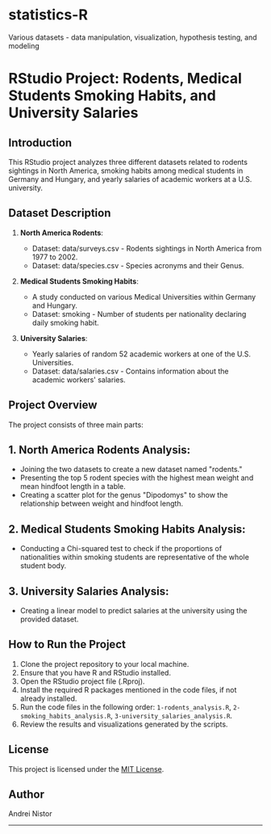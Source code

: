 # statistics-R
Various datasets - data manipulation, visualization, hypothesis testing, and modeling

# RStudio Project: Rodents, Medical Students Smoking Habits, and University Salaries

## Introduction
This RStudio project analyzes three different datasets related to rodents sightings in North America, smoking habits among medical students in Germany and Hungary, and yearly salaries of academic workers at a U.S. university.

## Dataset Description
1. **North America Rodents**:
   - Dataset: data/surveys.csv - Rodents sightings in North America from 1977 to 2002.
   - Dataset: data/species.csv - Species acronyms and their Genus.

2. **Medical Students Smoking Habits**:
   - A study conducted on various Medical Universities within Germany and Hungary.
   - Dataset: smoking - Number of students per nationality declaring daily smoking habit.

3. **University Salaries**:
   - Yearly salaries of random 52 academic workers at one of the U.S. Universities.
   - Dataset: data/salaries.csv - Contains information about the academic workers' salaries.

## Project Overview
The project consists of three main parts:

## 1. North America Rodents Analysis:
   - Joining the two datasets to create a new dataset named "rodents."
   - Presenting the top 5 rodent species with the highest mean weight and mean hindfoot length in a table.
   - Creating a scatter plot for the genus "Dipodomys" to show the relationship between weight and hindfoot length.

## 2. Medical Students Smoking Habits Analysis:
   - Conducting a Chi-squared test to check if the proportions of nationalities within smoking students are representative of the whole student body.

## 3. University Salaries Analysis:
   - Creating a linear model to predict salaries at the university using the provided dataset.

## How to Run the Project
1. Clone the project repository to your local machine.
2. Ensure that you have R and RStudio installed.
3. Open the RStudio project file (.Rproj).
4. Install the required R packages mentioned in the code files, if not already installed.
5. Run the code files in the following order: `1-rodents_analysis.R`, `2-smoking_habits_analysis.R`, `3-university_salaries_analysis.R`.
6. Review the results and visualizations generated by the scripts.

## License
This project is licensed under the [MIT License](LICENSE).

## Author
Andrei Nistor


---
